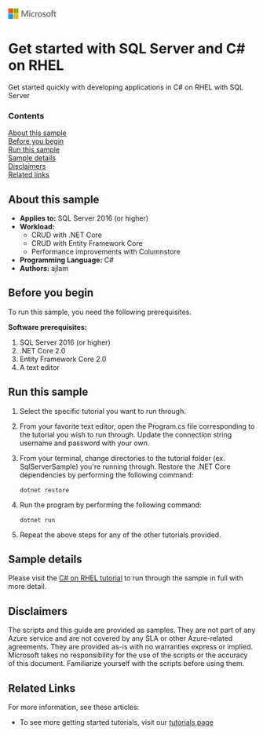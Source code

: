 ![](./media/solutions-microsoft-logo-small.png)
# Get started with SQL Server and C# on RHEL

Get started quickly with developing applications in C# on RHEL with SQL Server


### Contents

[About this sample](#about-this-sample)<br/>
[Before you begin](#before-you-begin)<br/>
[Run this sample](#run-this-sample)<br/>
[Sample details](#sample-details)<br/>
[Disclaimers](#disclaimers)<br/>
[Related links](#related-links)<br/>


<a name=about-this-sample></a>

## About this sample

- **Applies to:** SQL Server 2016 (or higher) 
- **Workload:** 
    - CRUD with .NET Core
    - CRUD with Entity Framework Core
    - Performance improvements with Columnstore
- **Programming Language:** C#
- **Authors:** ajlam 

<a name=before-you-begin></a>

## Before you begin

To run this sample, you need the following prerequisites. 

**Software prerequisites:**

1. SQL Server 2016 (or higher) 
2. .NET Core 2.0
3. Entity Framework Core 2.0
4. A text editor

## Run this sample

1. Select the specific tutorial you want to run through. 

2. From your favorite text editor, open the Program.cs file corresponding to the tutorial you wish to run through. Update the connection string username and password with your own. 

3. From your terminal, change directories to the tutorial folder (ex. SqlServerSample) you're running through. Restore the .NET Core dependencies by performing the following command: 

    ```
    dotnet restore
    ```

4. Run the program by performing the following command: 

    ```
    dotnet run
    ```

5. Repeat the above steps for any of the other tutorials provided.

<a name=sample-details></a>

## Sample details

Please visit the [C# on RHEL tutorial](https://www.microsoft.com/en-us/sql-server/developer-get-started/csharp/rhel/) to run through the sample in full with more detail.

<a name=disclaimers></a>

## Disclaimers
The scripts and this guide are provided as samples. They are not part of any Azure service and are not covered by any SLA or other Azure-related agreements. They are provided as-is with no warranties express or implied. Microsoft takes no responsibility for the use of the scripts or the accuracy of this document. Familiarize yourself with the scripts before using them.

<a name=related-links></a>

## Related Links

For more information, see these articles:
* To see more getting started tutorials, visit our [tutorials page](https://www.microsoft.com/en-us/sql-server/developer-get-started/)